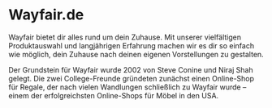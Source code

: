 # Wayfair.de
<div class="container-toc"></div>

Wayfair bietet dir alles rund um dein Zuhause. Mit unserer vielfältigen Produktauswahl und langjährigen Erfahrung machen wir es dir so einfach wie möglich, dein Zuhause nach deinen eigenen Vorstellungen zu gestalten.

Der Grundstein für Wayfair wurde 2002 von Steve Conine und Niraj Shah gelegt. Die zwei College-Freunde gründeten zunächst einen Online-Shop für Regale, der nach vielen Wandlungen schließlich zu Wayfair wurde – einem der erfolgreichsten Online-Shops für Möbel in den USA.
